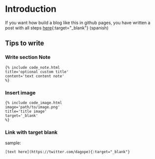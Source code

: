 # Introduction

If you want how build a blog like this in github pages, you have written a post with all steps [here](https://dagope.github.io/2017/10/04/comenzando-blog-creando-entorno/){:target="_blank"} (spanish)


## Tips to write

### Write section Note
```
{% include code_note.html 
title='optional custom title'
content='text content note' 
%}
```
### Insert image
```
{% include code_image.html 
image='path/to/image.png'
title='title image'
target='_blank'
%}
```

### Link with target blank
sample: 
```
[text here](https://twitter.com/dagope){:target="_blank"}
```
